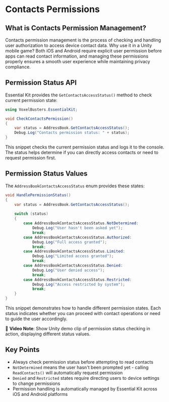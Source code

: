 # Contacts Permissions

## What is Contacts Permission Management?

Contacts permission management is the process of checking and handling user authorization to access device contact data. Why use it in a Unity mobile game? Both iOS and Android require explicit user permission before apps can read contact information, and managing these permissions properly ensures a smooth user experience while maintaining privacy compliance.

## Permission Status API

Essential Kit provides the `GetContactsAccessStatus()` method to check current permission state:

```csharp
using VoxelBusters.EssentialKit;

void CheckContactsPermission()
{
    var status = AddressBook.GetContactsAccessStatus();
    Debug.Log("Contacts permission status: " + status);
}
```

This snippet checks the current permission status and logs it to the console. The status helps determine if you can directly access contacts or need to request permission first.

## Permission Status Values

The `AddressBookContactsAccessStatus` enum provides these states:

```csharp
void HandlePermissionStatus()
{
    var status = AddressBook.GetContactsAccessStatus();
    
    switch (status)
    {
        case AddressBookContactsAccessStatus.NotDetermined:
            Debug.Log("User hasn't been asked yet");
            break;
        case AddressBookContactsAccessStatus.Authorized:
            Debug.Log("Full access granted");
            break;
        case AddressBookContactsAccessStatus.Limited:
            Debug.Log("Limited access granted");
            break;
        case AddressBookContactsAccessStatus.Denied:
            Debug.Log("User denied access");
            break;
        case AddressBookContactsAccessStatus.Restricted:
            Debug.Log("Access restricted by system");
            break;
    }
}
```

This snippet demonstrates how to handle different permission states. Each status indicates whether you can proceed with contact operations or need to guide the user accordingly.

📌 **Video Note**: Show Unity demo clip of permission status checking in action, displaying different status values.

## Key Points

- Always check permission status before attempting to read contacts
- `NotDetermined` means the user hasn't been prompted yet - calling `ReadContacts()` will automatically request permission
- `Denied` and `Restricted` states require directing users to device settings to change permissions
- Permission handling is automatically managed by Essential Kit across iOS and Android platforms
